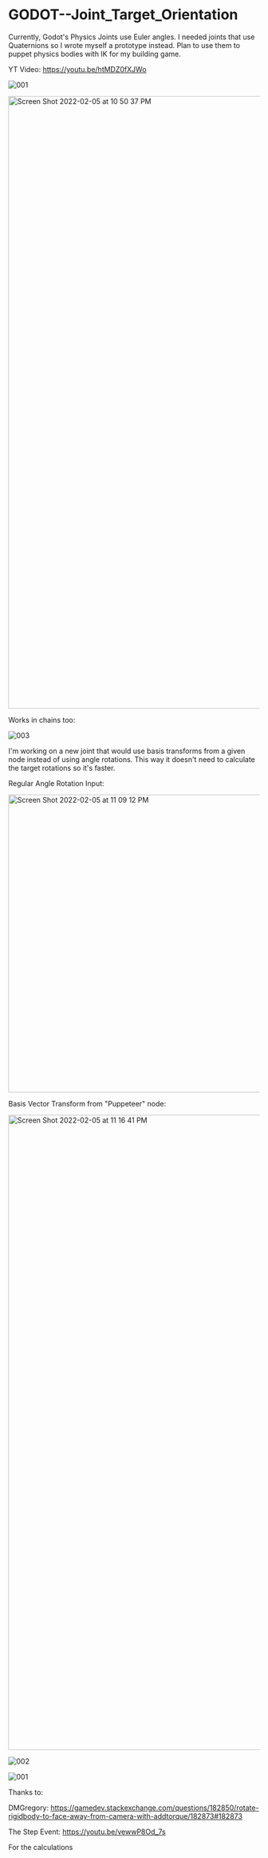 # GODOT--Joint_Target_Orientation

Currently, Godot's Physics Joints use Euler angles. I needed joints that use Quaternions so I wrote myself a prototype instead. Plan to use them to puppet physics bodies with IK for my building game.

YT Video:
https://youtu.be/htMDZ0fXJWo

![001](https://user-images.githubusercontent.com/37253663/152513594-8664cd0a-4f48-4bde-9882-42eccecb7944.png)


<img width="1226" alt="Screen Shot 2022-02-05 at 10 50 37 PM" src="https://user-images.githubusercontent.com/37253663/152646834-69c39674-d93a-4267-9cb5-08fce587f031.png">

Works in chains too:

![003](https://user-images.githubusercontent.com/37253663/152647270-7901cdda-60ce-4f41-856f-6728b5bf5b24.png)


I'm working on a new joint that would use basis transforms from a given node instead of using angle rotations. This way it doesn't need to calculate the target rotations so it's faster.

Regular Angle Rotation Input:

<img width="596" alt="Screen Shot 2022-02-05 at 11 09 12 PM" src="https://user-images.githubusercontent.com/37253663/152647458-35681e65-a7a5-4530-92af-de537540228e.png">

Basis Vector Transform from "Puppeteer" node:

<img width="1271" alt="Screen Shot 2022-02-05 at 11 16 41 PM" src="https://user-images.githubusercontent.com/37253663/152647647-212c9c96-079c-44ae-a55b-1c10fda87dd5.png">


![002](https://user-images.githubusercontent.com/37253663/152647516-0660b44c-a222-445b-ba05-b908a4e8131d.png)

![001](https://user-images.githubusercontent.com/37253663/152647513-cbbbf4fb-5bf6-48f2-81c6-4685e1ab87fc.png)

Thanks to:

DMGregory: https://gamedev.stackexchange.com/questions/182850/rotate-rigidbody-to-face-away-from-camera-with-addtorque/182873#182873
	
The Step Event: https://youtu.be/vewwP8Od_7s
	
For the calculations


